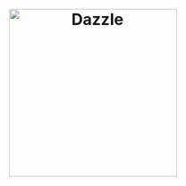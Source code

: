 <h1 align="center">
  <br>
  <img src="https://raw.githubusercontent.com/Raathigesh/Dazzle/master/docs/Dazzle.png" alt="Dazzle" width="300">
  <br>
  <br>
</h1>
